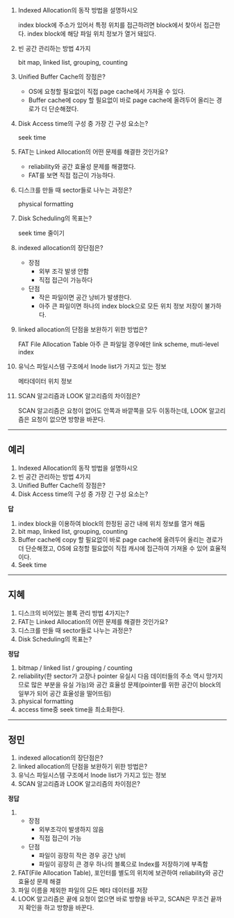 1. Indexed Allocation의 동작 방법을 설명하시오

   index block에 주소가 있어서 특정 위치를 접근하려면 block에서 찾아서 접근한다. index block에 해당 파일 위치 정보가 열거 돼있다.

2. 빈 공간 관리하는 방법 4가지

   bit map, linked list, grouping, counting

3. Unified Buffer Cache의 장점은?

   - OS에 요청할 필요없이 직접 page cache에서 가져올 수 있다.
   - Buffer cache에 copy 할 필요없이 바로 page cache에 올려두어 올리는 경로가 더 단순해졌다.

4. Disk Access time의 구성 중 가장 긴 구성 요소는?

   seek time

5. FAT는 Linked Allocation의 어떤 문제를 해결한 것인가요?

   - reliability와 공간 효율성 문제를 해결했다.
   - FAT를 보면 직접 접근이 가능하다.

6. 디스크를 만들 때 sector들로 나누는 과정은?

   physical formatting

7. Disk Scheduling의 목표는?

   seek time 줄이기

8. indexed allocation의 장단점은?

   - 장점
     - 외부 조각 발생 안함
     - 직접 접근이 가능하다
   - 단점
     - 작은 파일이면 공간 낭비가 발생한다.
     - 아주 큰 파일이면 하나의 index block으로 모든 위치 정보 저장이 불가하다.

9. linked allocation의 단점을 보완하기 위한 방법은?

   FAT File Allocation Table
   아주 큰 파일일 경우에만 link scheme, muti-level index

10. 유닉스 파일시스템 구조에서 Inode list가 가지고 있는 정보

    메타데이터 위치 정보

11. SCAN 알고리즘과 LOOK 알고리즘의 차이점은?

    SCAN 알고리즘은 요청이 없어도 안쪽과 바깥쪽을 모두 이동하는데, LOOK 알고리즘은 요청이 없으면 방향을 바꾼다.

---

## 예리

1. Indexed Allocation의 동작 방법을 설명하시오
2. 빈 공간 관리하는 방법 4가지
3. Unified Buffer Cache의 장점은?
4. Disk Access time의 구성 중 가장 긴 구성 요소는?

**답**

1. index block을 이용하여 block의 한정된 공간 내에 위치 정보를 열거 해둠
2. bit map, linked list, grouping, counting
3. Buffer cache에 copy 할 필요없이 바로 page cache에 올려두어 올리는 경로가 더 단순해졌고, OS에 요청할 필요없이 직접 캐시에 접근하여 가져올 수 있어 효율적이다.
4. Seek time

---

## 지혜

1. 디스크의 비어있는 블록 관리 방법 4가지는?
2. FAT는 Linked Allocation의 어떤 문제를 해결한 것인가요?
3. 디스크를 만들 때 sector들로 나누는 과정은?
4. Disk Scheduling의 목표는?

**정답**

1. bitmap / linked list / grouping / counting
2. reliability(한 sector가 고장나 pointer 유실시 다음 데이터들의 주소 역시 망가지므로 많은 부분을 유실 가능)와 공간 효율성 문제(pointer를 위한 공간이 block의 일부가 되어 공간 효율성을 떨어뜨림)
3. physical formatting
4. access time중 seek time을 최소화한다.

---

## 정민

1. indexed allocation의 장단점은?
2. linked allocation의 단점을 보완하기 위한 방법은?
3. 유닉스 파일시스템 구조에서 Inode list가 가지고 있는 정보
4. SCAN 알고리즘과 LOOK 알고리즘의 차이점은?

**정답**

1. - 장점
     - 외부조각이 발생하지 않음
     - 직접 접근이 가능
   - 단점
     - 파일이 굉장히 작은 경우 공간 낭비
     - 파일이 굉장히 큰 경우 하나의 블록으로 Index를 저장하기에 부족함
2. FAT(File Allocation Table), 포인터를 별도의 위치에 보관하여 reliability와 공간효율성 문제 해결
3. 파일 이름을 제외한 파일의 모든 메타 데이터를 저장
4. LOOK 알고리즘은 끝에 요청이 없으면 바로 방향을 바꾸고, SCAN은 무조건 끝까지 확인을 하고 방향을 바꾼다.
